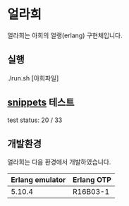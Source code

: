# 얼라희  
얼라희는 아희의 얼랭(erlang) 구현체입니다.  

## 실행  

./run.sh [아희파일]  

## [snippets](https://github.com/aheui/snippets) 테스트  
test status: 20 / 33  

## 개발환경  

얼라희는 다음 환경에서 개발하였습니다.  

|Erlang emulator|Erlang OTP|
|---------------|----------|
|5.10.4         |R16B03-1  |  

